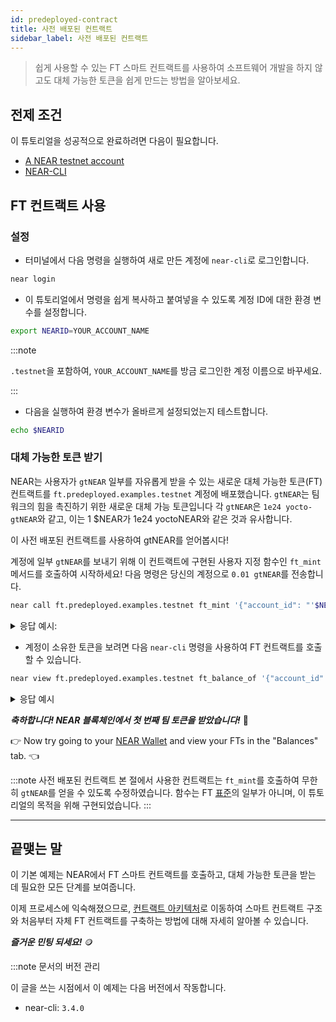 ```yaml
---
id: predeployed-contract
title: 사전 배포된 컨트랙트
sidebar_label: 사전 배포된 컨트랙트
---
```


> 쉽게 사용할 수 있는 FT 스마트 컨트랙트를 사용하여 소프트웨어 개발을 하지 않고도 대체 가능한 토큰을 쉽게 만드는 방법을 알아보세요.

## 전제 조건

이 튜토리얼을 성공적으로 완료하려면 다음이 필요합니다.

- [A NEAR testnet account](https://testnet.mynearwallet.com)
- [NEAR-CLI](/tools/near-cli#setup)

## FT 컨트랙트 사용

### 설정

- 터미널에서 다음 명령을 실행하여 새로 만든 계정에 `near-cli`로 로그인합니다.

```bash
near login
```

 - 이 튜토리얼에서 명령을 쉽게 복사하고 붙여넣을 수 있도록 계정 ID에 대한 환경 변수를 설정합니다.

```bash
export NEARID=YOUR_ACCOUNT_NAME
```
:::note

`.testnet`을 포함하여, `YOUR_ACCOUNT_NAME`를 방금 로그인한 계정 이름으로 바꾸세요.

:::

- 다음을 실행하여 환경 변수가 올바르게 설정되었는지 테스트합니다.

```bash
echo $NEARID
```

### 대체 가능한 토큰 받기

NEAR는 사용자가 `gtNEAR` 일부를 자유롭게 받을 수 있는 새로운 대체 가능한 토큰(FT) 컨트랙트를 `ft.predeployed.examples.testnet` 계정에 배포했습니다. `gtNEAR`는 팀워크의 힘을 촉진하기 위한 새로운 대체 가능 토큰입니다 각 `gtNEAR`은 `1e24 yocto-gtNEAR`와 같고, 이는 1 $NEAR가 1e24 yoctoNEAR와 같은 것과 유사합니다.

이 사전 배포된 컨트랙트를 사용하여 gtNEAR를 얻어봅시다!

계정에 일부 `gtNEAR`를 보내기 위해 이 컨트랙트에 구현된 사용자 지정 함수인 `ft_mint` 메서드를 호출하여 시작하세요! 다음 명령은 당신의 계정으로 `0.01 gtNEAR`를 전송합니다.

```bash
near call ft.predeployed.examples.testnet ft_mint '{"account_id": "'$NEARID'", "amount": "10000000000000000000000"}' --accountId $NEARID
```

<details>
<summary>응답 예시: </summary>
<p>

```json
Log [ft.predeployed.examples.testnet]: EVENT_JSON:{"standard":"nep141","version":"1.0.0","event":"ft_mint","data":[{"owner_id":"benjiman.testnet","amount":"10000000000000000000000","memo":"FTs Minted"}]}
Transaction Id Fhqa8YDLKxnxM9jjHCPN4hn1w1RKESYrav3kwDjhWWUu
To see the transaction in the transaction explorer, please open this url in your browser
https://testnet.nearblocks.io/txns/Fhqa8YDLKxnxM9jjHCPN4hn1w1RKESYrav3kwDjhWWUu
''
```

</p>
</details>

- 계정이 소유한 토큰을 보려면 다음 `near-cli` 명령을 사용하여 FT 컨트랙트를 호출할 수 있습니다.

```bash
near view ft.predeployed.examples.testnet ft_balance_of '{"account_id": "'$NEARID'"}'
```

<details>
<summary>응답 예시 </summary>
<p>

```json
'2250000000000000000000'
```

</p>
</details>

***축하합니다! NEAR 블록체인에서 첫 번째 팀 토큰을 받았습니다!*** 🎉

👉 Now try going to your [NEAR Wallet](https://testnet.mynearwallet.com) and view your FTs in the "Balances" tab. 👈

:::note 사전 배포된 컨트랙트
본 절에서 사용한 컨트랙트는 `ft_mint`를 호출하여 무한히 `gtNEAR`를 얻을 수 있도록 수정하였습니다. 함수는 FT [표준](https://nomicon.io/Standards/Tokens/FungibleToken/Core)의 일부가 아니며, 이 튜토리얼의 목적을 위해 구현되었습니다.
:::

---

## 끝맺는 말

이 기본 예제는 NEAR에서 FT 스마트 컨트랙트를 호출하고, 대체 가능한 토큰을 받는 데 필요한 모든 단계를 보여줍니다.

이제 프로세스에 익숙해졌으므로, [컨트랙트 아키텍처](/tutorials/fts/skeleton)로 이동하여 스마트 컨트랙트 구조와 처음부터 자체 FT 컨트랙트를 구축하는 방법에 대해 자세히 알아볼 수 있습니다.

***즐거운 민팅 되세요!*** 🪙

:::note 문서의 버전 관리

이 글을 쓰는 시점에서 이 예제는 다음 버전에서 작동합니다.

- near-cli: `3.4.0`
